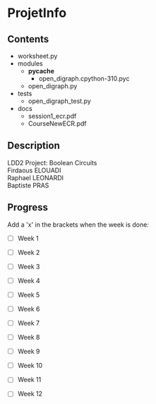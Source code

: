 # ProjetInfo


## Contents
- worksheet.py    
- modules  
    - __pycache__  
        - open_digraph.cpython-310.pyc  
    - open_digraph.py  
- tests  
    - open_digraph_test.py  
- docs  
    - session1_ecr.pdf  
    - CourseNewECR.pdf


## Description
LDD2 Project: Boolean Circuits  
Firdaous ELOUADI  
Raphael LEONARDI  
Baptiste PRAS  


## Progress
Add a 'x' in the brackets when the week is done:
- [ ] Week 1 
- [ ] Week 2
- [ ] Week 3
- [ ] Week 4
- [ ] Week 5
- [ ] Week 6
- [ ] Week 7
- [ ] Week 8
- [ ] Week 9
- [ ] Week 10
- [ ] Week 11
- [ ] Week 12

